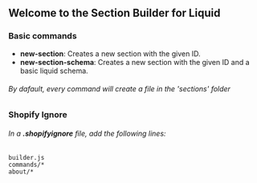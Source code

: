 ## Welcome to the **Section Builder** for Liquid

### Basic commands
- **new-section**: Creates a new section with the given ID.
- **new-section-schema**: Creates a new section with the given ID and a basic liquid schema.
###### By dafault, every command will create a file in the 'sections' folder

### Shopify Ignore
###### In a **.shopifyignore** file, add the following lines:
```
builder.js
commands/*
about/*
```